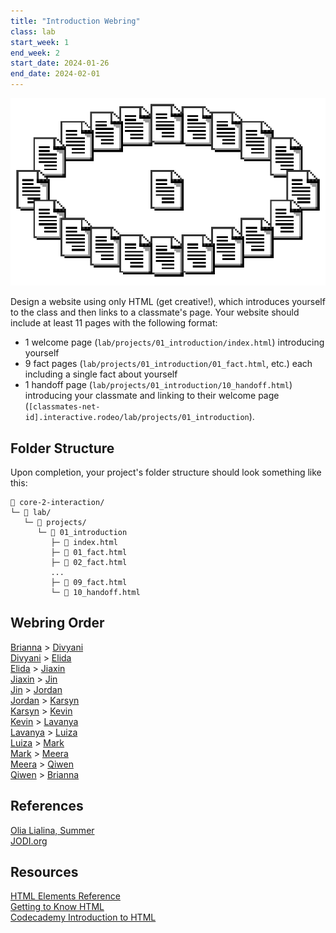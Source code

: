 ```yaml
---
title: "Introduction Webring"
class: lab
start_week: 1
end_week: 2
start_date: 2024-01-26
end_date: 2024-02-01
---
```


![](/files/lab/webring.png)

Design a website using only HTML (get creative!), which introduces yourself to the class and then links to a classmate's page. Your website should include at least 11 pages with the following format:
- 1 welcome page (`lab/projects/01_introduction/index.html`) introducing yourself
- 9 fact pages (`lab/projects/01_introduction/01_fact.html`, etc.) each including a single fact about yourself
- 1 handoff page (`lab/projects/01_introduction/10_handoff.html`) introducing your classmate and linking to their welcome page (`[classmates-net-id].interactive.rodeo/lab/projects/01_introduction`).


## Folder Structure
Upon completion, your project's folder structure should look something like this:

~~~
📂 core-2-interaction/
└─ 📂 lab/ 
   └─ 📁 projects/
      └─ 📁 01_introduction
         ├─ 📄 index.html
         ├─ 📄 01_fact.html
         ├─ 📄 02_fact.html
         ...
         ├─ 📄 09_fact.html
         └─ 📄 10_handoff.html
~~~

## Webring Order
[Brianna](https://loub697.interactive.rodeo) > [Divyani](https://singd123.interactive.rodeo)  
[Divyani](https://singd123.interactive.rodeo) > [Elida](https://chens091.interactive.rodeo)  
[Elida](https://chens091.interactive.rodeo) > [Jiaxin](https://chenj543.interactive.rodeo)  
[Jiaxin](https://chenj543.interactive.rodeo) > [Jin](https://jangj864.interactive.rodeo)  
[Jin](https://jangj864.interactive.rodeo) > [Jordan](https://trimj250.interactive.rodeo)  
[Jordan](https://trimj250.interactive.rodeo) > [Karsyn](https://cardk268.interactive.rodeo)  
[Karsyn](https://cardk268.interactive.rodeo) > [Kevin](https://lik366.interactive.rodeo)  
[Kevin](https://lik366.interactive.rodeo) > [Lavanya](https://ranjl416.interactive.rodeo)  
[Lavanya](https://ranjl416.interactive.rodeo) > [Luiza](https://whatl947.interactive.rodeo)  
[Luiza](https://whatl947.interactive.rodeo) > [Mark](https://wongm208.interactive.rodeo)  
[Mark](https://wongm208.interactive.rodeo) > [Meera](https://sunim094.interactive.rodeo)  
[Meera](https://sunim094.interactive.rodeo) > [Qiwen](https://zhaoq296.interactive.rodeo)  
[Qiwen](https://zhaoq296.interactive.rodeo) > [Brianna](https://loub697.interactive.rodeo)  

## References
[Olia Lialina, Summer](http://art.teleportacia.org/olia/summer/)  
[JODI.org](https://wwwwwwwww.jodi.org/)  

## Resources
[HTML Elements Reference](https://developer.mozilla.org/en-US/docs/Web/HTML/Element)  
[Getting to Know HTML](https://learn.shayhowe.com/html-css/getting-to-know-html/)  
[Codecademy Introduction to HTML](https://www.codecademy.com/courses/learn-html/lessons/intro-to-html/exercises/intro)  